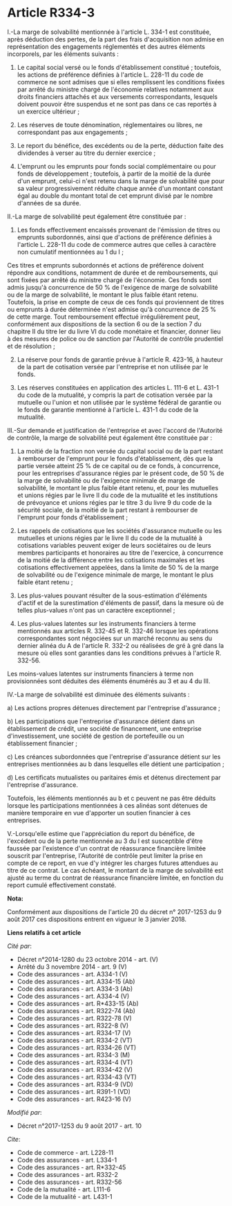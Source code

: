 # Article R334-3

I.-La marge de solvabilité mentionnée à l'article L. 334-1 est constituée, après déduction des pertes, de la part des frais
d'acquisition non admise en représentation des engagements réglementés et des autres éléments incorporels, par les éléments
suivants :

1. Le capital social versé ou le fonds d'établissement constitué ; toutefois, les actions de préférence définies à l'article
L. 228-11 du code de commerce ne sont admises que si elles remplissent les conditions fixées par arrêté du ministre chargé de
l'économie relatives notamment aux droits financiers attachés et aux versements correspondants, lesquels doivent pouvoir être
suspendus et ne sont pas dans ce cas reportés à un exercice ultérieur ;

2. Les réserves de toute dénomination, réglementaires ou libres, ne correspondant pas aux engagements ;

3. Le report du bénéfice, des excédents ou de la perte, déduction faite des dividendes à verser au titre du dernier
exercice ;

4. L'emprunt ou les emprunts pour fonds social complémentaire ou pour fonds de développement ; toutefois, à partir de la
moitié de la durée d'un emprunt, celui-ci n'est retenu dans la marge de solvabilité que pour sa valeur progressivement
réduite chaque année d'un montant constant égal au double du montant total de cet emprunt divisé par le nombre d'années de sa
durée.

II.-La marge de solvabilité peut également être constituée par :

1. Les fonds effectivement encaissés provenant de l'émission de titres ou emprunts subordonnés, ainsi que d'actions de
préférence définies à l'article L. 228-11 du code de commerce autres que celles à caractère non cumulatif mentionnées au 1 du
I ;

Ces titres et emprunts subordonnés et actions de préférence doivent répondre aux conditions, notamment de durée et de
remboursements, qui sont fixées par arrêté du ministre chargé de l'économie. Ces fonds sont admis jusqu'à concurrence de 50 %
de l'exigence de marge de solvabilité ou de la marge de solvabilité, le montant le plus faible étant retenu. Toutefois, la
prise en compte de ceux de ces fonds qui proviennent de titres ou emprunts à durée déterminée n'est admise qu'à concurrence
de 25 % de cette marge. Tout remboursement effectué irrégulièrement peut, conformément aux dispositions de la section 6 ou de
la section 7 du chapitre II du titre Ier du livre VI du code monétaire et financier, donner lieu à des mesures de police ou
de sanction par l'Autorité de contrôle prudentiel et de résolution ;

2. La réserve pour fonds de garantie prévue à l'article R. 423-16, à hauteur de la part de cotisation versée par l'entreprise
et non utilisée par le fonds.

3. Les réserves constituées en application des articles L. 111-6 et L. 431-1 du code de la mutualité, y compris la part de
cotisation versée par la mutuelle ou l'union et non utilisée par le système fédéral de garantie ou le fonds de garantie
mentionné à l'article L. 431-1 du code de la mutualité.

III.-Sur demande et justification de l'entreprise et avec l'accord de l'Autorité de contrôle, la marge de solvabilité peut
également être constituée par :

1. La moitié de la fraction non versée du capital social ou de la part restant à rembourser de l'emprunt pour le fonds
d'établissement, dès que la partie versée atteint 25 % de ce capital ou de ce fonds, à concurrence, pour les entreprises
d'assurance régies par le présent code, de 50 % de la marge de solvabilité ou de l'exigence minimale de marge de solvabilité,
le montant le plus faible étant retenu, et, pour les mutuelles et unions régies par le livre II du code de la mutualité et
les institutions de prévoyance et unions régies par le titre 3 du livre 9 du code de la sécurité sociale, de la moitié de la
part restant à rembourser de l'emprunt pour fonds d'établissement ;

2. Les rappels de cotisations que les sociétés d'assurance mutuelle ou les mutuelles et unions régies par le livre II du code
de la mutualité à cotisations variables peuvent exiger de leurs sociétaires ou de leurs membres participants et honoraires au
titre de l'exercice, à concurrence de la moitié de la différence entre les cotisations maximales et les cotisations
effectivement appelées, dans la limite de 50 % de la marge de solvabilité ou de l'exigence minimale de marge, le montant le
plus faible étant retenu ;

3. Les plus-values pouvant résulter de la sous-estimation d'éléments d'actif et de la surestimation d'éléments de passif,
dans la mesure où de telles plus-values n'ont pas un caractère exceptionnel ;

4. Les plus-values latentes sur les instruments financiers à terme mentionnés aux articles R. 332-45 et R. 332-46 lorsque les
opérations correspondantes sont négociées sur un marché reconnu au sens du dernier alinéa du A de l'article R. 332-2 ou
réalisées de gré à gré dans la mesure où elles sont garanties dans les conditions prévues à l'article R. 332-56.

Les moins-values latentes sur instruments financiers à terme non provisionnées sont déduites des éléments énumérés au 3 et au
4 du III.

IV.-La marge de solvabilité est diminuée des éléments suivants :

a) Les actions propres détenues directement par l'entreprise d'assurance ;

b) Les participations que l'entreprise d'assurance détient dans un établissement de crédit, une société de financement, une
entreprise d'investissement, une société de gestion de portefeuille ou un établissement financier ;

c) Les créances subordonnées que l'entreprise d'assurance détient sur les entreprises mentionnées au b dans lesquelles elle
détient une participation ;

d) Les certificats mutualistes ou paritaires émis et détenus directement par l'entreprise d'assurance.

Toutefois, les éléments mentionnés au b et c peuvent ne pas être déduits lorsque les participations mentionnées à ces alinéas
sont détenues de manière temporaire en vue d'apporter un soutien financier à ces entreprises.

V.-Lorsqu'elle estime que l'appréciation du report du bénéfice, de l'excédent ou de la perte mentionnée au 3 du I est
susceptible d'être faussée par l'existence d'un contrat de réassurance financière limitée souscrit par l'entreprise,
l'Autorité de contrôle peut limiter la prise en compte de ce report, en vue d'y intégrer les charges futures attendues au
titre de ce contrat. Le cas échéant, le montant de la marge de solvabilité est ajusté au terme du contrat de réassurance
financière limitée, en fonction du report cumulé effectivement constaté.

**Nota:**

Conformément aux dispositions de l'article 20 du décret n° 2017-1253 du 9 août 2017 ces dispositions entrent en vigueur le 3
janvier 2018.

**Liens relatifs à cet article**

_Cité par_:

  - Décret n°2014-1280 du 23 octobre 2014 - art. (V)
  - Arrêté du 3 novembre 2014 - art. 9 (V)
  - Code des assurances - art. A334-1 (V)
  - Code des assurances - art. A334-15 (Ab)
  - Code des assurances - art. A334-3 (Ab)
  - Code des assurances - art. A334-4 (V)
  - Code des assurances - art. R*433-15 (Ab)
  - Code des assurances - art. R322-74 (Ab)
  - Code des assurances - art. R322-78 (V)
  - Code des assurances - art. R322-8 (V)
  - Code des assurances - art. R334-17 (V)
  - Code des assurances - art. R334-2 (VT)
  - Code des assurances - art. R334-26 (VT)
  - Code des assurances - art. R334-3 (M)
  - Code des assurances - art. R334-4 (VT)
  - Code des assurances - art. R334-42 (V)
  - Code des assurances - art. R334-43 (VT)
  - Code des assurances - art. R334-9 (VD)
  - Code des assurances - art. R391-1 (VD)
  - Code des assurances - art. R423-16 (V)

_Modifié par_:

  - Décret n°2017-1253 du 9 août 2017 - art. 10

_Cite_:

  - Code de commerce - art. L228-11
  - Code des assurances - art. L334-1
  - Code des assurances - art. R*332-45
  - Code des assurances - art. R332-2
  - Code des assurances - art. R332-56
  - Code de la mutualité - art. L111-6
  - Code de la mutualité - art. L431-1
